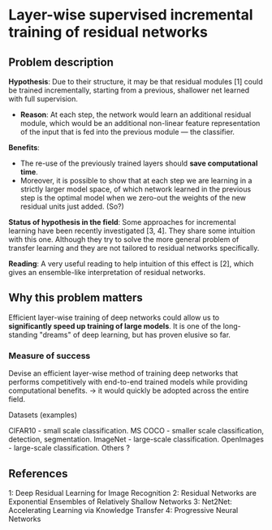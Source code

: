 # Layer-wise supervised incremental training of residual networks


## Problem description

**Hypothesis**: Due to their structure, it may be that residual modules [1] could be trained incrementally, starting from a previous, shallower net learned with full supervision. 
* **Reason**: At each step, the network would learn an additional residual module, which would be an additional non-linear feature representation of the input that is fed into the previous module — the classifier. 

**Benefits**: 
* The re-use of the previously trained layers should **save computational time**. 
* Moreover, it is possible to show that at each step we are learning in a strictly larger model space, of which network learned in the previous step is the optimal model when we zero-out the weights of the new residual units just added. (So?)

**Status of hypothesis in the field**: Some approaches for incremental learning have been recently investigated [3, 4]. They share some intuition with this one. Although they try to solve the more general problem of transfer learning and they are not tailored to residual networks specifically.

**Reading**: A very useful reading to help intuition of this effect is [2], which gives an ensemble-like interpretation of residual networks. 


## Why this problem matters

Efficient layer-wise training of deep networks could allow us to **significantly speed up training of large models**. It is one of the long-standing "dreams" of deep learning, but has proven elusive so far. 

### Measure of success
Devise an efficient layer-wise method of training deep networks that performs competitively with end-to-end trained models while providing computational benefits. 
-> it would quickly be adopted across the entire field.

Datasets (examples)

CIFAR10 - small scale classification.
MS COCO - smaller scale classification, detection, segmentation.
ImageNet - large-scale classification.
OpenImages - large-scale classification.
Others ?

## References

1: Deep Residual Learning for Image Recognition
2: Residual Networks are Exponential Ensembles of Relatively Shallow Networks
3: Net2Net: Accelerating Learning via Knowledge Transfer
4: Progressive Neural Networks
